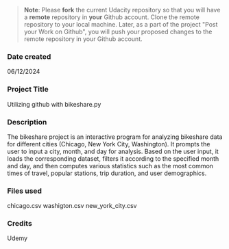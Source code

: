 >**Note**: Please **fork** the current Udacity repository so that you will have a **remote** repository in **your** Github account. Clone the remote repository to your local machine. Later, as a part of the project "Post your Work on Github", you will push your proposed changes to the remote repository in your Github account.

### Date created
06/12/2024

### Project Title
Utilizing github with bikeshare.py

### Description
The bikeshare project is an interactive program for analyzing bikeshare data for different cities (Chicago, New York City, Washington). It prompts the user to input a city, month, and day for analysis. Based on the user input, it loads the corresponding dataset, filters it according to the specified month and day, and then computes various statistics such as the most common times of travel, popular stations, trip duration, and user demographics.

### Files used
chicago.csv
washigton.csv
new_york_city.csv

### Credits
Udemy
